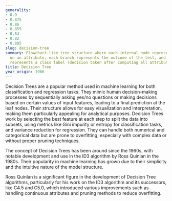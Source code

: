 ```yaml
---
generality:
- 0.9
- 0.875
- 0.86
- 0.855
- 0.84
- 0.82
- 0.805
slug: decision-tree
summary: Flowchart-like tree structure where each internal node represents a "test"
  on an attribute, each branch represents the outcome of the test, and each leaf node
  represents a class label (decision taken after computing all attributes).
title: Decision Tree
year_origin: 1966
---
```


Decision Trees are a popular method used in machine learning for both classification and regression tasks. They mimic human decision-making processes by sequentially asking yes/no questions or making decisions based on certain values of input features, leading to a final prediction at the leaf nodes. Their structure allows for easy visualization and interpretation, making them particularly appealing for analytical purposes. Decision Trees work by selecting the best feature at each step to split the data into subsets, using metrics like Gini impurity or entropy for classification tasks, and variance reduction for regression. They can handle both numerical and categorical data but are prone to overfitting, especially with complex data or without proper pruning techniques.

The concept of Decision Trees has been around since the 1960s, with notable development and use in the ID3 algorithm by Ross Quinlan in the 1980s. Their popularity in machine learning has grown due to their simplicity and the intuitive nature of the model structure.

Ross Quinlan is a significant figure in the development of Decision Tree algorithms, particularly for his work on the ID3 algorithm and its successors, like C4.5 and C5.0, which introduced various improvements such as handling continuous attributes and pruning methods to reduce overfitting.